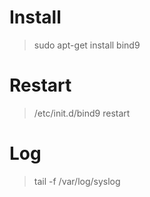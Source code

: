 # Install 
 
 > sudo apt-get install bind9

# Restart

 > /etc/init.d/bind9 restart

# Log

 > tail -f /var/log/syslog
